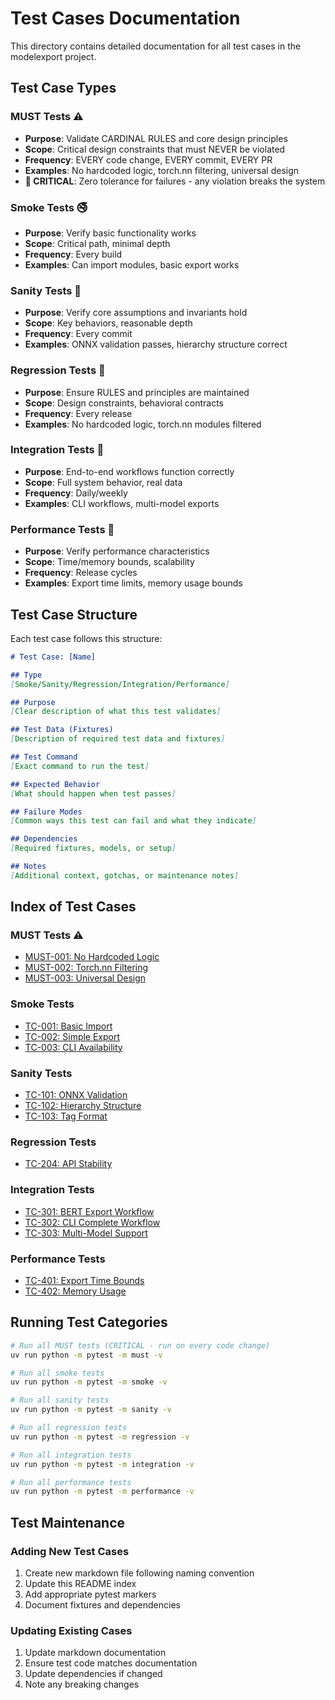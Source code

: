 # Test Cases Documentation

This directory contains detailed documentation for all test cases in the modelexport project.

## Test Case Types

### MUST Tests ⚠️
- **Purpose**: Validate CARDINAL RULES and core design principles
- **Scope**: Critical design constraints that must NEVER be violated
- **Frequency**: EVERY code change, EVERY commit, EVERY PR
- **Examples**: No hardcoded logic, torch.nn filtering, universal design
- **🚨 CRITICAL**: Zero tolerance for failures - any violation breaks the system

### Smoke Tests 🚭
- **Purpose**: Verify basic functionality works
- **Scope**: Critical path, minimal depth
- **Frequency**: Every build
- **Examples**: Can import modules, basic export works

### Sanity Tests 🧠  
- **Purpose**: Verify core assumptions and invariants hold
- **Scope**: Key behaviors, reasonable depth
- **Frequency**: Every commit
- **Examples**: ONNX validation passes, hierarchy structure correct

### Regression Tests 🔄
- **Purpose**: Ensure RULES and principles are maintained
- **Scope**: Design constraints, behavioral contracts
- **Frequency**: Every release
- **Examples**: No hardcoded logic, torch.nn modules filtered

### Integration Tests 🔗
- **Purpose**: End-to-end workflows function correctly  
- **Scope**: Full system behavior, real data
- **Frequency**: Daily/weekly
- **Examples**: CLI workflows, multi-model exports

### Performance Tests 🚀
- **Purpose**: Verify performance characteristics
- **Scope**: Time/memory bounds, scalability
- **Frequency**: Release cycles
- **Examples**: Export time limits, memory usage bounds

## Test Case Structure

Each test case follows this structure:

```markdown
# Test Case: [Name]

## Type
[Smoke/Sanity/Regression/Integration/Performance]

## Purpose
[Clear description of what this test validates]

## Test Data (Fixtures)
[Description of required test data and fixtures]

## Test Command
[Exact command to run the test]

## Expected Behavior
[What should happen when test passes]

## Failure Modes
[Common ways this test can fail and what they indicate]

## Dependencies
[Required fixtures, models, or setup]

## Notes
[Additional context, gotchas, or maintenance notes]
```

## Index of Test Cases

### MUST Tests ⚠️
- [MUST-001: No Hardcoded Logic](MUST-001-no-hardcoded-logic.md)
- [MUST-002: Torch.nn Filtering](MUST-002-torch-nn-filtering.md)
- [MUST-003: Universal Design](MUST-003-universal-design.md)

### Smoke Tests
- [TC-001: Basic Import](TC-001-basic-import.md)
- [TC-002: Simple Export](TC-002-simple-export.md)
- [TC-003: CLI Availability](TC-003-cli-availability.md)

### Sanity Tests  
- [TC-101: ONNX Validation](TC-101-onnx-validation.md)
- [TC-102: Hierarchy Structure](TC-102-hierarchy-structure.md)
- [TC-103: Tag Format](TC-103-tag-format.md)

### Regression Tests
- [TC-204: API Stability](TC-204-api-stability.md)

### Integration Tests
- [TC-301: BERT Export Workflow](TC-301-bert-export-workflow.md)
- [TC-302: CLI Complete Workflow](TC-302-cli-complete-workflow.md)
- [TC-303: Multi-Model Support](TC-303-multi-model-support.md)

### Performance Tests
- [TC-401: Export Time Bounds](TC-401-export-time-bounds.md)
- [TC-402: Memory Usage](TC-402-memory-usage.md)

## Running Test Categories

```bash
# Run all MUST tests (CRITICAL - run on every code change)
uv run python -m pytest -m must -v

# Run all smoke tests
uv run python -m pytest -m smoke -v

# Run all sanity tests  
uv run python -m pytest -m sanity -v

# Run all regression tests
uv run python -m pytest -m regression -v

# Run all integration tests
uv run python -m pytest -m integration -v

# Run all performance tests
uv run python -m pytest -m performance -v
```

## Test Maintenance

### Adding New Test Cases
1. Create new markdown file following naming convention
2. Update this README index
3. Add appropriate pytest markers
4. Document fixtures and dependencies

### Updating Existing Cases
1. Update markdown documentation
2. Ensure test code matches documentation
3. Update dependencies if changed
4. Note any breaking changes